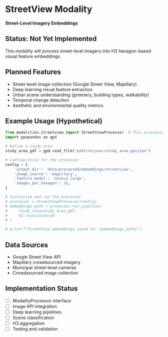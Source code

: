 # StreetView Modality

**Street-Level Imagery Embeddings**

## Status: Not Yet Implemented

This modality will process street-level imagery into H3 hexagon-based visual feature embeddings.

## Planned Features
- Street-level image collection (Google Street View, Mapillary)
- Deep learning visual feature extraction
- Urban scene understanding (greenery, building types, walkability)
- Temporal change detection
- Aesthetic and environmental quality metrics

## Example Usage (Hypothetical)
```python
from modalities.streetview import StreetViewProcessor  # This processor is not yet implemented
import geopandas as gpd

# Define a study area
study_area_gdf = gpd.read_file("path/to/your/study_area.geojson")

# Configuration for the processor
config = {
    'output_dir': 'data/processed/embeddings/streetview',
    'image_source': 'mapillary',
    'feature_model': 'dinov3_large',
    'images_per_hexagon': 16,
}

# Initialize and run the processor
# processor = StreetViewProcessor(config)
# embeddings_path = processor.run_pipeline(
#     study_area=study_area_gdf,
#     h3_resolution=10
# )

# print(f"StreetView embeddings saved to: {embeddings_path}")
```

## Data Sources
- Google Street View API
- Mapillary crowdsourced imagery
- Municipal street-level cameras
- Crowdsourced image collection

## Implementation Status
- [ ] ModalityProcessor interface
- [ ] Image API integration
- [ ] Deep learning pipelines
- [ ] Scene classification
- [ ] H3 aggregation
- [ ] Testing and validation